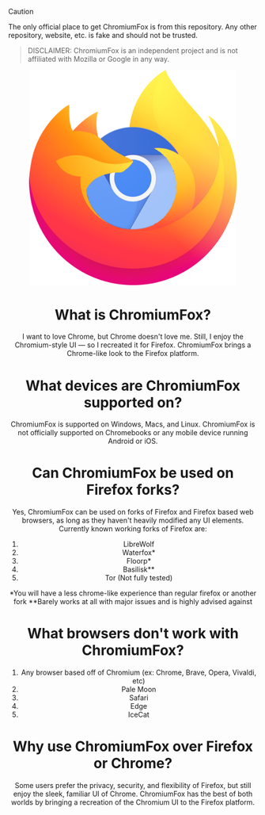 > [!CAUTION]
> The only official place to get ChromiumFox is from this repository. Any other repository, website, etc. is fake and should not be trusted.

> DISCLAIMER:
> ChromiumFox is an independent project and is not affiliated with Mozilla or Google in any way.

<p align="center">
    <img src="https://raw.githubusercontent.com/IOnlyTakeWins/ChromiumFox/refs/heads/main/ChromiumFox-logo.png" width="420">
</p>

<div align="center">


# What is ChromiumFox?
I want to love Chrome, but Chrome doesn't love me. Still, I enjoy the Chromium-style UI — so I recreated it for Firefox. ChromiumFox brings a Chrome-like look to the Firefox platform.

# What devices are ChromiumFox supported on?
ChromiumFox is supported on Windows, Macs, and Linux. ChromiumFox is not officially supported on Chromebooks or any mobile device running Android or iOS.

# Can ChromiumFox be used on Firefox forks?
Yes, ChromiumFox can be used on forks of Firefox and Firefox based web browsers, as long as they haven't heavily modified any UI elements.
Currently known working forks of Firefox are:
1. LibreWolf
2. Waterfox*
3. Floorp*
4. Basilisk**
5. Tor (Not fully tested)

   
*You will have a less chrome-like experience than regular firefox or another fork
**Barely works at all with major issues and is highly advised against

# What browsers don't work with ChromiumFox?
1. Any browser based off of Chromium (ex: Chrome, Brave, Opera, Vivaldi, etc)
2. Pale Moon
3. Safari
4. Edge
5. IceCat


# Why use ChromiumFox over Firefox or Chrome?
Some users prefer the privacy, security, and flexibility of Firefox, but still enjoy the sleek, familiar UI of Chrome. ChromiumFox has the best of both worlds by bringing a recreation of the Chromium UI to the Firefox platform.
